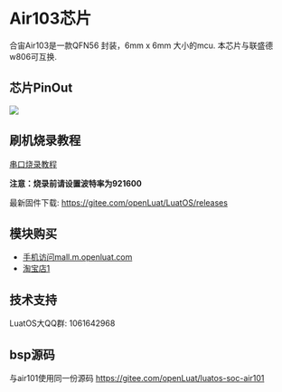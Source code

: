 # Air103芯片

合宙Air103是一款QFN56 封装，6mm x 6mm 大小的mcu. 本芯片与联盛德w806可互换.

## 芯片PinOut

![](https://cdn.openluat-luatcommunity.openluat.com/images/20220329175558817_air103_chip_pinout[1].png)

## 刷机烧录教程

[串口烧录教程](https://wiki.luatos.com/boardGuide/flash.html)

**注意：烧录前请设置波特率为921600**

最新固件下载: https://gitee.com/openLuat/LuatOS/releases

## 模块购买

* [手机访问mall.m.openluat.com](https://mall.m.openluat.com)
* [淘宝店1](https://luat.taobao.com)

## 技术支持

LuatOS大QQ群: 1061642968

## bsp源码

与air101使用同一份源码 https://gitee.com/openLuat/luatos-soc-air101
